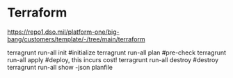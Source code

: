 # Terraform

https://repo1.dso.mil/platform-one/big-bang/customers/template/-/tree/main/terraform

terragrunt run-all init    #initialize
terragrunt run-all plan    #pre-check 
terragrunt run-all apply   #deploy, this incurs cost!
terragrunt run-all destroy #destroy
terragrunt run-all show -json planfile
